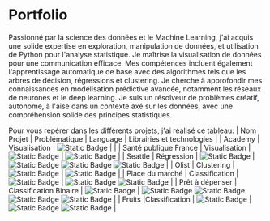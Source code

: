 # Portfolio

Passionné par la science des données et le Machine Learning, j'ai acquis une solide expertise en exploration, manipulation de données, et utilisation de Python pour l'analyse statistique. Je maîtrise la visualisation de données pour une communication efficace. Mes compétences incluent également l'apprentissage automatique de base avec des algorithmes tels que les arbres de décision, régressions et clustering. Je cherche à approfondir mes connaissances en modélisation prédictive avancée, notamment les réseaux de neurones et le deep learning. Je suis un résolveur de problèmes créatif, autonome, à l'aise dans un contexte axé sur les données, avec une compréhension solide des principes statistiques.

Pour vous repérer dans les différents projets, j'ai réalisé ce tableau:
| Nom Projet | Problématique | Language | Librairies et technologies |
| Academy | Visualisation  | ![Static Badge](https://img.shields.io/badge/Python-blue) | |
| Santé publique France | Visualisation | ![Static Badge](https://img.shields.io/badge/Python-blue) | ![Static Badge](https://img.shields.io/badge/Sklearn-dark_green) |
| Seattle | Régression | ![Static Badge](https://img.shields.io/badge/Python-blue) | ![Static Badge](https://img.shields.io/badge/Sklearn-dark_green) ![Static Badge](https://img.shields.io/badge/XGBoost-blue) ![Static Badge](https://img.shields.io/badge/LightGBM-yellow) |
| Olist | Clustering | ![Static Badge](https://img.shields.io/badge/Python-blue) | ![Static Badge](https://img.shields.io/badge/Sklearn-dark_green) |
| Place du marché | Classification | ![Static Badge](https://img.shields.io/badge/Python-blue) | ![Static Badge](https://img.shields.io/badge/NLP-grey) ![Static Badge](https://img.shields.io/badge/ComputerVision-orange) |
| Prêt à dépenser | Classification Binaire | ![Static Badge](https://img.shields.io/badge/Python-blue) | ![Static Badge](https://img.shields.io/badge/Sklearn-dark_green) ![Static Badge](https://img.shields.io/badge/XGBoost-blue) ![Static Badge](https://img.shields.io/badge/LightGBM-yellow) ![Static Badge](https://img.shields.io/badge/ML%20Flow-%2308089C) |
| Fruits |Classification | ![Static Badge](https://img.shields.io/badge/PySpark-orange)  | ![Static Badge](https://img.shields.io/badge/AWS-grey) ![Static Badge](https://img.shields.io/badge/ComputerVision-orange) |